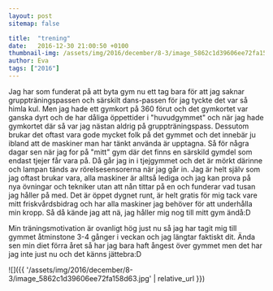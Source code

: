 ```yaml
---
layout: post
sitemap: false

title:  "trening"
date:   2016-12-30 21:00:50 +0100
thumbnail-img: /assets/img/2016/december/8-3/image_5862c1d39606ee72fa158d63.jpg
author: Eva
tags: ["2016"]
---
```


Jag har som funderat på att byta gym nu ett tag bara för att jag saknar gruppträningspassen och särskilt dans-passen för jag tyckte det var så himla kul. Men jag hade ett gymkort på 360 förut och det gymkortet var ganska dyrt och de har dåliga öppettider i "huvudgymmet" och när jag hade gymkortet där så var jag nästan aldrig på gruppträningspass. Dessutom brukar det oftast vara gode mycket folk på det gymmet och det innebär ju ibland att de maskiner man har tänkt använda är upptagna. Så för några dagar sen när jag for på "mitt" gym där det finns en särskild gymdel som endast tjejer får vara på. Då går jag in i tjejgymmet och det är mörkt därinne och lampan tänds av rörelsesensorerna när jag går in. Jag är helt själv som jag oftast brukar vara, alla maskiner är alltså lediga och jag kan prova på nya övningar och tekniker utan att nån tittar på en och funderar vad tusan jag håller på med. Det är öppet dygnet runt, är helt gratis för mig tack vare mitt friskvårdsbidrag och har alla maskiner jag behöver för att underhålla min kropp. Så då kände jag att nä, jag håller mig nog till mitt gym ändå:D 

Min träningsmotivation är ovanligt hög just nu så jag har tagit mig till gymmet åtminstone 3-4 gånger i veckan och jag längtar faktiskt dit. Ända sen min diet förra året så har jag bara haft ångest över gymmet men det har jag inte just nu och det känns jättebra:D

![]({{ '/assets/img/2016/december/8-3/image_5862c1d39606ee72fa158d63.jpg'  | relative_url }})

